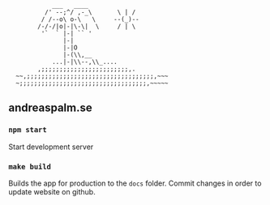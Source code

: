 ```
            ___   ____
          /' --;^/ ,-_\       \ | /
         / /--o\ o-\   \     --(_)--
        /-/-/|o|-|\-\|  \     / | \
         '`  ` |-| `` '
               |-|
               |-|O
               |-(\\,__
            ...|-|\\--,\\_....
        ,;;;;;;;;;;;;;;;;;;;;;;;;,.
  ~~,;;;;;;;;;;;;;;;;;;;;;;;;;;;;;;;;;;;,~~~
  ~;;;;;;;;;;;;;;;;;;;;;;;;;;;;;;;;;;;,~~~~~
```

## andreaspalm.se

### `npm start`

Start development server

### `make build`

Builds the app for production to the `docs` folder. Commit changes in order to update website on github.
